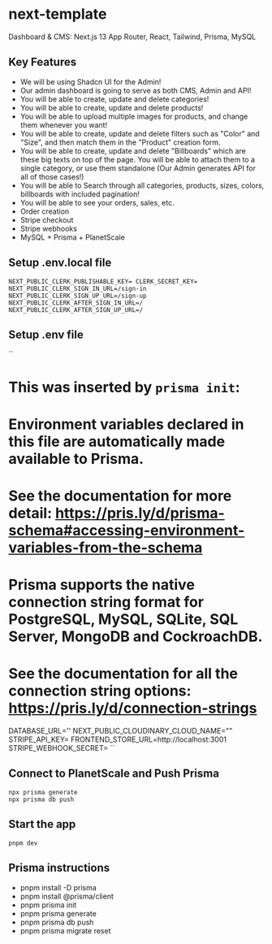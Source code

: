 # next-template

Dashboard & CMS: Next.js 13 App Router, React, Tailwind, Prisma, MySQL

## Key Features

- We will be using Shadcn UI for the Admin!
- Our admin dashboard is going to serve as both CMS, Admin and API!
- You will be able to create, update and delete categories!
- You will be able to create, update and delete products!
- You will be able to upload multiple images for products, and change them whenever you want!
- You will be able to create, update and delete filters such as "Color" and "Size", and then match them in the "Product" creation form.
- You will be able to create, update and delete "Billboards" which are these big texts on top of the page. You will be able to attach them to a single category, or use them standalone (Our Admin generates API for all of those cases!)
- You will be able to Search through all categories, products, sizes, colors, billboards with included pagination!
- You will be able to see your orders, sales, etc.
- Order creation
- Stripe checkout
- Stripe webhooks
- MySQL + Prisma + PlanetScale

## Setup .env.local file

`NEXT_PUBLIC_CLERK_PUBLISHABLE_KEY=
CLERK_SECRET_KEY=
NEXT_PUBLIC_CLERK_SIGN_IN_URL=/sign-in
NEXT_PUBLIC_CLERK_SIGN_UP_URL=/sign-up
NEXT_PUBLIC_CLERK_AFTER_SIGN_IN_URL=/
NEXT_PUBLIC_CLERK_AFTER_SIGN_UP_URL=/`

## Setup .env file

``

# This was inserted by `prisma init`:

# Environment variables declared in this file are automatically made available to Prisma.

# See the documentation for more detail: https://pris.ly/d/prisma-schema#accessing-environment-variables-from-the-schema

# Prisma supports the native connection string format for PostgreSQL, MySQL, SQLite, SQL Server, MongoDB and CockroachDB.

# See the documentation for all the connection string options: https://pris.ly/d/connection-strings

DATABASE_URL=''
NEXT_PUBLIC_CLOUDINARY_CLOUD_NAME=""
STRIPE_API_KEY=
FRONTEND_STORE_URL=http://localhost:3001
STRIPE_WEBHOOK_SECRET=
``

## Connect to PlanetScale and Push Prisma

```
npx prisma generate
npx prisma db push
```

## Start the app

`pnpm dev`

## Prisma instructions

- pnpm install -D prisma
- pnpm install @prisma/client
- pnpm prisma init
- pnpm prisma generate
- pnpm prisma db push
- pnpm prisma migrate reset
